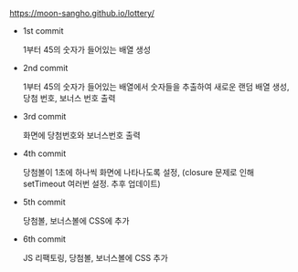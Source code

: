 https://moon-sangho.github.io/lottery/

* 1st commit

  1부터 45의 숫자가 들어있는 배열 생성

* 2nd commit

  1부터 45의 숫자가 들어있는 배열에서 숫자들을 추출하여 새로운 랜덤 배열 생성,
  당첨 번호, 보너스 번호 출력

* 3rd commit

  화면에 당첨번호와 보너스번호 출력

* 4th commit

  당첨볼이 1초에 하나씩 화면에 나타나도록 설정,
  (closure 문제로 인해 setTimeout 여러번 설정. 추후 업데이트)

* 5th commit
  
  당첨볼, 보너스볼에 CSS에 추가

* 6th commit

  JS 리팩토링, 당첨볼, 보너스볼에 CSS 추가
